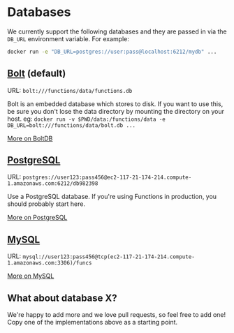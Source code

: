 
# Databases

We currently support the following databases and they are passed in via the `DB_URL` environment variable. For example:

```sh
docker run -e "DB_URL=postgres://user:pass@localhost:6212/mydb" ...
```

## [Bolt](https://github.com/boltdb/bolt) (default)

URL: `bolt:///functions/data/functions.db`

Bolt is an embedded database which stores to disk. If you want to use this, be sure you don't lose the data directory by mounting
the directory on your host. eg: `docker run -v $PWD/data:/functions/data -e DB_URL=bolt:///functions/data/bolt.db ...`

[More on BoltDB](boltdb.md)

## [PostgreSQL](http://www.postgresql.org/)

URL: `postgres://user123:pass456@ec2-117-21-174-214.compute-1.amazonaws.com:6212/db982398`

Use a PostgreSQL database. If you're using Functions in production, you should probably start here.

[More on PostgreSQL](postgres.md)

## [MySQL](https://www.mysql.com/)

URL: `mysql://user123:pass456@tcp(ec2-117-21-174-214.compute-1.amazonaws.com:3306)/funcs`

[More on MySQL](mysql.md)

## What about database X?

We're happy to add more and we love pull requests, so feel free to add one! Copy one of the implementations above as a starting point. 

